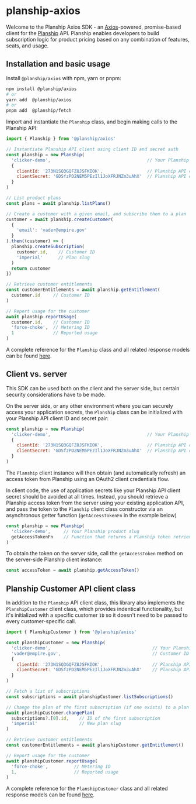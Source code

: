 # planship-axios

Welcome to the Planship Axios SDK - an [Axios](https://github.com/axios/axios)-powered, promise-based client for the [Planship](https://planship.io) API. Planship enables developers to build subscription logic for product pricing based on any combination of features, seats, and usage.


## Installation and basic usage

Install `@planship/axios` with npm, yarn or pnpm:

```sh
npm install @planship/axios
# or
yarn add  @planship/axios
# or
pnpm add  @planship/fetch
```

Import and instantiate the `Planship` class, and begin making calls to the Planship API:

```js
import { Planship } from '@planship/axios'

// Instantiate Planship API client using client ID and secret auth
const planship = new Planship(
  'clicker-demo',                                     // Your Planship product slug
  {
    clientId: '273N1SQ3GQFZ8JSFKIOK',                 // Planship API client ID
    clientSecret: 'GDSfzPD2NEM5PEzIl1JoXFRJNZm3uAhX'  // Planship API client secret
  }
)

// List product plans
const plans = await planship.listPlans()

// Create a customer with a given email, and subscribe them to a plan
customer = await planship.createCustomer(
  {
    'email': 'vader@empire.gov'
  }
).then((customer) => {
  planship.createSubscription(
    customer.id,    // Customer ID
    'imperial'      // Plan slug
  )
  return customer
})

// Retrieve customer entitlements
const customerEntitlements = await planship.getEntitlement(
  customer.id     // Customer ID
)

// Report usage for the customer
await planship.reportUsage(
  customer.id,    // Customer ID
  'force-choke',  // Metering ID
  1               // Reported usage
)
```

A complete reference for the `Planship` class and all related response models can be found [here](docs/classes/Planship.md).

## Client vs. server

This SDK can be used both on the client and the server side, but certain security considerations have to be made.

On the server side, or any other environment where you can securely access your application secrets, the `Planship` class can be initialized with your Planship API client ID and secret pair:

```js
const planship = new Planship(
  'clicker-demo',                                     // Your Planship product slug
  {
    clientId: '273N1SQ3GQFZ8JSFKIOK',                 // Planship API client ID
    clientSecret: 'GDSfzPD2NEM5PEzIl1JoXFRJNZm3uAhX'  // Planship API client secret
  }
)
```

The `Planship` client instance will then obtain (and automatically refresh) an access token from Planship using an OAuth2 client credentials flow.


In client code, the use of application secrets like your Planship API client secret should be avoided at all times. Instead, you should retrieve a Planship access token from the server using your existing application API, and pass the token to the `Planship` client class constructor via an asynchronous getter function (`getAccessTokenFn` in the example below)

```js
const planship = new Planship(
  'clicker-demo',     // Your Planship product slug
  getAccessTokenFn    // Function that returns a Planship token retrieved on the server
)
```

To obtain the token on the server side, call the `getAccessToken` method on the server-side Planship client instance:

```js
const accessToken = await planship.getAccessToken()
```

## Planship Customer API client class

In addition to the `Planship` API client class, this library also implements the `PlanshipCustomer` client class, which provides indentical functionality, but it's initialized with a specific customer `ID` so it doesn't need to be passed to every customer-specific call.

```js
import { PlanshipCustomer } from '@planship/axios'

const planshipCustomer = new Planship(
  'clicker-demo',                                       // Your Planship product slug
  'vader@empire.gov',                                   // Customer ID
  {
    clientId: '273N1SQ3GQFZ8JSFKIOK',                   // Planship API client ID
    clientSecret: 'GDSfzPD2NEM5PEzIl1JoXFRJNZm3uAhX'    // Planship API client secret
  }
)

// Fetch a list of subscriptions
const subscriptions = await planshipCustomer.listSubscriptions()

// Change the plan of the first subscription (if one exists) to a plan with the slug 'imperial'
await planshipCustomer.changePlan(
  subscriptions?.[0].id,    // ID of the first subscription
  'imperial'                // New plan slug
)

// Retrieve customer entitlements
const customerEntitlements = await planshipCustomer.getEntitlement()

// Report usage for the customer
await planshipCustomer.reportUsage(
  'force-choke',          // Metering ID
  1,                      // Reported usage
)
```

A complete reference for the `PlanshipCustomer` class and all related response models can be found [here](docs/classes/PlanshipCustomer.md).
